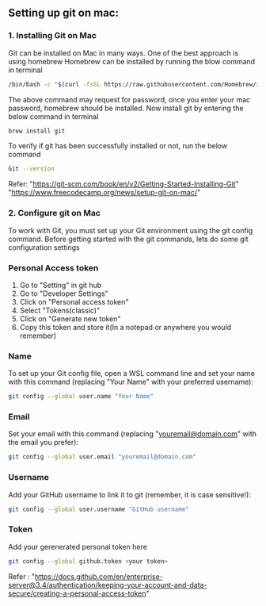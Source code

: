 ## Setting up git on mac:

### 1. Installing Git on Mac
Git can be installed on Mac in many ways. One of the best approach is using homebrew
Homebrew can be installed by running the blow command in terminal
```bash
/bin/bash -c "$(curl -fsSL https://raw.githubusercontent.com/Homebrew/install/HEAD/install.sh)"
```
The above command may request for password, once you enter your mac password, homebrew should be installed.
Now install git by entering the below command in terminal
```bash
brew install git
```
To verify if git has been successfully installed or not, run the below command
```bash
Git --version
```
Refer:
"https://git-scm.com/book/en/v2/Getting-Started-Installing-Git"
"https://www.freecodecamp.org/news/setup-git-on-mac/"

### 2. Configure git on Mac 
To work with Git, you must set up your Git environment using the git config command. 
Before getting started with the git commands, lets do some git configuration settings
    
### Personal Access token
1. Go to "Setting" in git hub
2. Go to "Developer Settings"
3. Click on "Personal access token" 
4. Select "Tokens(classic)"
5. Click on "Generate new token"
6. Copy this token and store it(In a notepad or anywhere you would remember)
    
### Name
To set up your Git config file, open a WSL command line and set your name with this command 
(replacing "Your Name" with your preferred username):
```bash
git config --global user.name "Your Name"
```
### Email
Set your email with this command (replacing "youremail@domain.com" with the email you prefer):
```bash
git config --global user.email "youremail@domain.com"
```
### Username
Add your GitHub username to link it to git (remember, it is case sensitive!):
```bash
git config --global user.username "GitHub username"
```
### Token
Add your gerenerated personal token here
```bash
git config --global github.token <your token>
```
Refer : 
"https://docs.github.com/en/enterprise-server@3.4/authentication/keeping-your-account-and-data-secure/creating-a-personal-access-token"
    

